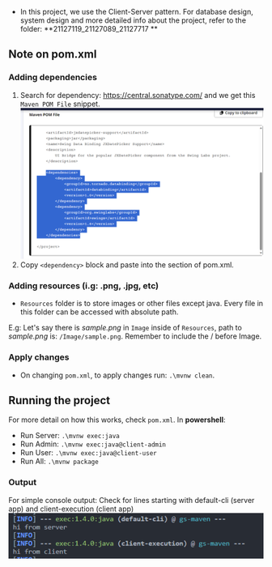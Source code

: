 - In this project, we use the Client-Server pattern. For database design, system design and more detailed info about the project, refer to the folder: **21127119_21127089_21127717 **

## Note on pom.xml

### Adding dependencies

1. Search for dependency: https://central.sonatype.com/ and we get this `Maven POM File` snippet.
  ![img.png](img.png)
2. Copy `<dependency>` block and paste into the <dependencies> section of pom.xml.

### Adding resources (i.g: .png, .jpg, etc)

- `Resources` folder is to store images or other files except java. Every file in this folder can be accessed with absolute path.

E.g: Let's say there is _sample.png_ in `Image` inside of `Resources`, path to _sample.png_ is: `/Image/sample.png`. Remember to include the / before Image.

### Apply changes

- On changing `pom.xml`, to apply changes run: `.\mvnw clean`.

## Running the project

For more detail on how this works, check `pom.xml`.
In **powershell**:

- Run Server:
  `.\mvnw exec:java`
- Run Admin:
  `.\mvnw exec:java@client-admin`
- Run User:
  `.\mvnw exec:java@client-user`
- Run All: `.\mvnw package`

### Output

For simple console output:
Check for lines starting with default-cli (server app) and client-execution (client app)
![Alt text](image.png)
